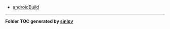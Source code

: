 - [androidBuild](androidBuild.md#androidbuild)



--------------


**Folder TOC generated by [sinlov](https://github.com/sinlov/markdown-folder-toc)**

